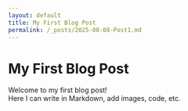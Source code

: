 ```yaml
---
layout: default
title: My First Blog Post
permalink: /_posts/2025-08-08-Post1.md
---
```


# My First Blog Post
Welcome to my first blog post!  
Here I can write in Markdown, add images, code, etc.
